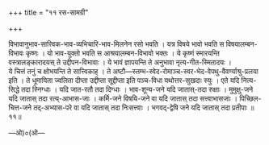 +++
title = "११ रस-सामग्री"

+++

विभावानुभाव-सात्त्विक-भाव-व्यभिचारि-भाव-मिलनेन रसो भवति । यत्र विषये भावो भवति स विषयालम्बन-विभावः कृष्णः । यो भाव-युक्तो भवति स आश्रयालम्बन-विभावो भक्तः । ये कृष्णं स्मारयन्ति वस्त्रालङ्कारादयस् ते उद्दीपन-विभावाः । ये भावं ज्ञापयन्ति ते अनुभावा नृत्य-गीत-स्मितादयः ।  
ये चित्तं तनुं च क्षोभयन्ति ते सात्त्विकाह् । ते अष्टौ—स्तम्भ-स्वेद-रोमाञ्च-स्वर-भेद-वेपथु-वैवर्ण्याश्रु-प्रलया इति । ते धूमायिता ज्वलिता दीप्ता उद्दीप्ता सूद्दीप्ता इति पञ्च-विधा यथोत्तर-सुखदाः स्युः । एते यदि नित्य-सिद्धे तदा स्निग्धाः । यदि जात-रतौ तदा दिग्धाः । भाव-शून्य-जने यदि जातास्-तदा रुक्षाः । मुमुक्षु-जने यदि जातास् तदा रत्य्-आभास-जाः । कर्मि-जने विषयि-जने वा यदि जातास् तदा सत्त्वाभासजाः । पिच्छिल-चित्त-जने तद्-अभ्यास-परे वा यदि जातास् तदा निःसत्त्वाः । भगवद्-द्वेषि जने यदि जातास् तदा प्रतीपाः ॥११॥

—ओ)०(ओ—
